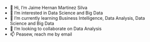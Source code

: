 - 👋 Hi, I’m Jaime Hernan Martinez Silva
- 👀 I’m interested in Data Science and Big Data
- 🌱 I’m currently learning Business Intelligence, Data Analysis, Data Science and Big Data
- 💞️ I’m looking to collaborate on Data Analysis
- 📫 Peasew, reach me by email

<!---
1Jaime2Hernan3Martinez4Silva/1Jaime2Hernan3Martinez4Silva is a ✨ special ✨ repository because its `README.md` (this file) appears on your GitHub profile.
You can click the Preview link to take a look at your changes.
--->
